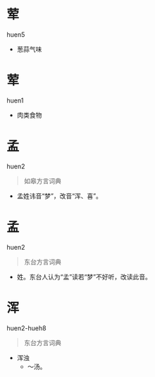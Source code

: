 # 荤
huen5
- 葱蒜气味

# 荤
huen1
- 肉类食物

# 孟
huen2
> 如皋方言词典
- 孟姓讳音“梦”，改音“浑、喜”。

# 孟
huen2
> 东台方言词典
- 姓。东台人认为“孟”读若“梦”不好听，改读此音。

# 浑
huen2-hueh8
> 东台方言词典
- 浑浊
  - ～汤。
